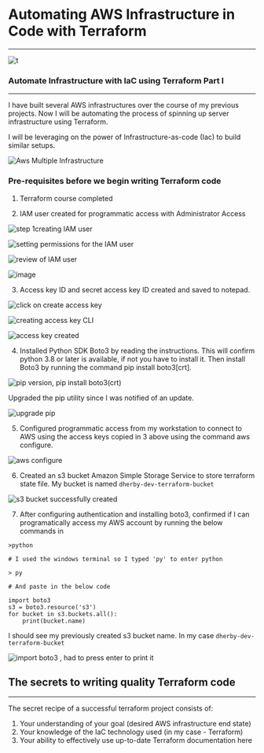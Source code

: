 # Automating AWS Infrastructure in Code with Terraform
---

![t](https://github.com/Fiyinfoluwa-awe/darey.io-pbl/assets/131634975/ce2ae987-0306-4246-8a82-dedd849b93ef)

### Automate Infrastructure with IaC using Terraform Part I
--- 

I have built several AWS infrastructures over the course of my previous projects. Now I will be automating the process of spinning up server infrastructure using Terraform.

I will be leveraging on the power of Infrastructure-as-code (Iac) to build similar setups.

![Aws Multiple Infrastructure](https://github.com/Fiyinfoluwa-awe/darey.io-pbl/assets/131634975/7526bb05-dac0-44a7-9b89-be79e7325fb1)

### Pre-requisites before we begin writing Terraform code

1) Terraform course completed

2) IAM user created for programmatic access with Administrator Access

![step 1creating IAM user](https://github.com/Fiyinfoluwa-awe/darey.io-pbl/assets/131634975/0420e4ab-af9d-4bce-a093-6a4d797b02e6)

![setting permissions for the IAM user](https://github.com/Fiyinfoluwa-awe/darey.io-pbl/assets/131634975/c4a83928-53cd-445a-8b19-6dab668b6779)

![review of IAM user ](https://github.com/Fiyinfoluwa-awe/darey.io-pbl/assets/131634975/c7d84af0-3876-4691-88e2-368cdf52dd50)

![image](https://github.com/Fiyinfoluwa-awe/darey.io-pbl/assets/131634975/4def66ba-abe4-4808-b383-1bb4fdba79cc)

3) Access key ID and secret access key ID created and saved to notepad.

![click on create access key ](https://github.com/Fiyinfoluwa-awe/darey.io-pbl/assets/131634975/01a252c8-8b31-420f-a168-ec7e60f04116)

![creating access key CLI](https://github.com/Fiyinfoluwa-awe/darey.io-pbl/assets/131634975/e24dfedb-d33d-4b00-87bf-1d1bd36b7802)

![access key created ](https://github.com/Fiyinfoluwa-awe/darey.io-pbl/assets/131634975/c592d63f-8997-4b27-a06f-9ed3138530a0)

4) Installed Python SDK Boto3 by reading the instructions. This will confirm python 3.8 or later is available, if not you have to install it. Then install Boto3 by running the command pip install boto3[crt].

![pip version, pip install boto3(crt)](https://github.com/Fiyinfoluwa-awe/darey.io-pbl/assets/131634975/25a68df4-1683-49ce-9a23-c2eb42abc064)

Upgraded the pip utility since I was notified of an update.

![upgrade pip ](https://github.com/Fiyinfoluwa-awe/darey.io-pbl/assets/131634975/aea5465f-1fc3-44db-992c-ede7c760b517)

5) Configured programmatic access from my workstation to connect to AWS using the access keys copied in 3 above using the command aws configure.

![aws configure](https://github.com/Fiyinfoluwa-awe/darey.io-pbl/assets/131634975/8564701e-1a34-4521-b9c6-042e3c8f7db1)

6) Created an s3 bucket Amazon Simple Storage Service to store terraform state file. My bucket is named `dherby-dev-terraform-bucket`

![s3 bucket successfully created](https://github.com/Fiyinfoluwa-awe/darey.io-pbl/assets/131634975/5d6b3e6a-6d59-4a07-949a-338a9143b597)

7) After configuring authentication and installing boto3, confirmed if I can programatically access my AWS account by running the below commands in

`>python`

```
# I used the windows terminal so I typed 'py' to enter python

> py

# And paste in the below code

import boto3
s3 = boto3.resource('s3')
for bucket in s3.buckets.all():
    print(bucket.name)
```

I should see my previously created s3 bucket name. In my case `dherby-dev-terraform-bucket`

![import boto3 , had to press enter to print it](https://github.com/Fiyinfoluwa-awe/darey.io-pbl/assets/131634975/af0c8b09-b7a0-4e32-8e4c-329df49a4dd5)

## The secrets to writing quality Terraform code
---

The secret recipe of a successful terraform project consists of:

1) Your understanding of your goal (desired AWS infrastructure end state)
2) Your knowledge of the IaC technology used (in my case - Terraform)
3) Your ability to effectively use up-to-date Terraform documentation here
